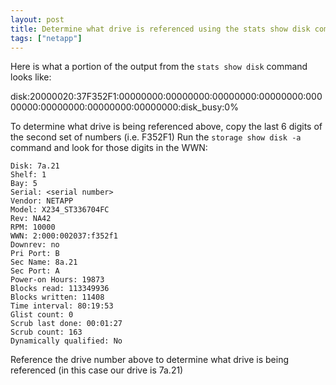 ```yaml
---
layout: post
title: Determine what drive is referenced using the stats show disk command
tags: ["netapp"]
---
```

Here is what a portion of the output from the `stats show disk` command
looks like:

disk:20000020:37F352F1:00000000:00000000:00000000:00000000:00000000:00000000:00000000:00000000:disk_busy:0%

To determine what drive is being referenced above, copy the last 6 digits of
the second set of numbers (i.e. F352F1) Run the `storage show disk -a` command
and look for those digits in the WWN:

    Disk: 7a.21
    Shelf: 1
    Bay: 5
    Serial: <serial number>
    Vendor: NETAPP
    Model: X234_ST336704FC
    Rev: NA42
    RPM: 10000
    WWN: 2:000:002037:f352f1
    Downrev: no
    Pri Port: B
    Sec Name: 8a.21
    Sec Port: A
    Power-on Hours: 19873
    Blocks read: 113349936
    Blocks written: 11408
    Time interval: 80:19:53
    Glist count: 0
    Scrub last done: 00:01:27
    Scrub count: 163
    Dynamically qualified: No

Reference the drive number above to determine what drive is being referenced
(in this case our drive is 7a.21)
